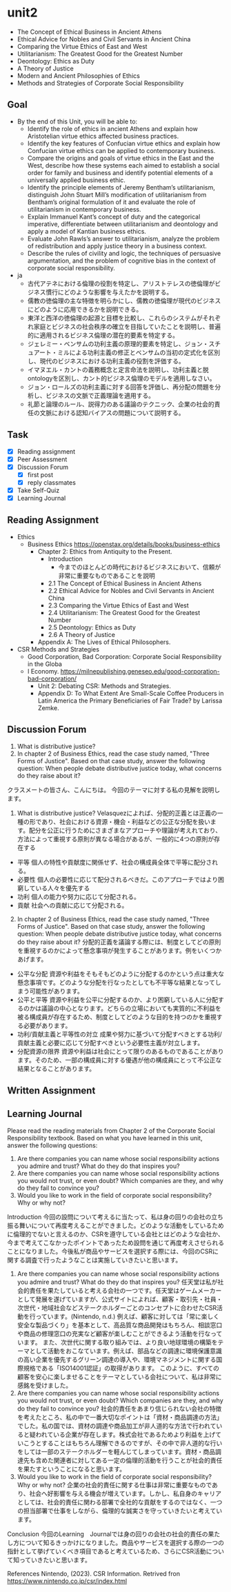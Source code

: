 # unit2

- The Concept of Ethical Business in Ancient Athens
- Ethical Advice for Nobles and Civil Servants in Ancient China
- Comparing the Virtue Ethics of East and West
- Utilitarianism: The Greatest Good for the Greatest Number
- Deontology: Ethics as Duty
- A Theory of Justice
- Modern and Ancient Philosophies of Ethics
- Methods and Strategies of Corporate Social Responsibility

## Goal

- By the end of this Unit, you will be able to:
  - Identify the role of ethics in ancient Athens and explain how Aristotelian virtue ethics affected business practices.
  - Identify the key features of Confucian virtue ethics and explain how Confucian virtue ethics can be applied to contemporary business.
  - Compare the origins and goals of virtue ethics in the East and the West, describe how these systems each aimed to establish a social order for family and business and identify potential elements of a universally applied business ethic.
  - Identify the principle elements of Jeremy Bentham’s utilitarianism, distinguish John Stuart Mill’s modification of utilitarianism from Bentham’s original formulation of it and evaluate the role of utilitarianism in contemporary business.
  - Explain Immanuel Kant’s concept of duty and the categorical imperative, differentiate between utilitarianism and deontology and apply a model of Kantian business ethics.
  - Evaluate John Rawls’s answer to utilitarianism, analyze the problem of redistribution and apply justice theory in a business context.
  - Describe the rules of civility and logic, the techniques of persuasive argumentation, and the problem of cognitive bias in the context of corporate social responsibility.
- ja
  - 古代アテネにおける倫理の役割を特定し、アリストテレスの徳倫理がビジネス慣行にどのような影響を与えたかを説明する。
  - 儒教の徳倫理の主な特徴を明らかにし、儒教の徳倫理が現代のビジネスにどのように応用できるかを説明できる。
  - 東洋と西洋の徳倫理の起源と目標を比較し、これらのシステムがそれぞれ家庭とビジネスの社会秩序の確立を目指していたことを説明し、普遍的に適用されるビジネス倫理の潜在的要素を特定する。
  - ジェレミー・ベンサムの功利主義の原理的要素を特定し、ジョン・スチュアート・ミルによる功利主義の修正とベンサムの当初の定式化を区別し、現代のビジネスにおける功利主義の役割を評価する。
  - イマヌエル・カントの義務概念と定言命法を説明し、功利主義と脱ontologyを区別し、カント的ビジネス倫理のモデルを適用しなさい。
  - ジョン・ロールズの功利主義に対する回答を評価し、再分配の問題を分析し、ビジネスの文脈で正義理論を適用する。
  - 礼節と論理のルール、説得力のある議論のテクニック、企業の社会的責任の文脈における認知バイアスの問題について説明する。

## Task

- [x] Reading assignment
- [x] Peer Assessment
- [x] Discussion Forum
  - [x] first post
  - [x] reply classmates
- [x] Take Self-Quiz
- [x] Learning Journal

## Reading Assignment

- Ethics
  - Business Ethics <https://openstax.org/details/books/business-ethics>
    - Chapter 2: Ethics from Antiquity to the Present.
      - Introduction
        - 今までのほとんどの時代におけるビジネスにおいて、信頼が非常に重要なものであることを説明
      - 2.1 The Concept of Ethical Business in Ancient Athens
      - 2.2 Ethical Advice for Nobles and Civil Servants in Ancient China
      - 2.3 Comparing the Virtue Ethics of East and West
      - 2.4 Utilitarianism: The Greatest Good for the Greatest Number
      - 2.5 Deontology: Ethics as Duty
      - 2.6 A Theory of Justice
    - Appendix A: The Lives of Ethical Philosophers.
- CSR Methods and Strategies
  - Good Corporation, Bad Corporation: Corporate Social Responsibility in the Globa
  - l Economy. <https://milnepublishing.geneseo.edu/good-corporation-bad-corporation/>
    - Unit 2: Debating CSR: Methods and Strategies.
    - Appendix D: To What Extent Are Small-Scale Coffee Producers in Latin America the Primary Beneficiaries of Fair Trade? by Larissa Zemke.

## Discussion Forum

1. What is distributive justice?
2. In chapter 2 of Business Ethics, read the case study named, "Three Forms of Justice". Based on that case study, answer the following question: When people debate distributive justice today, what concerns do they raise about it?

クラスメートの皆さん、こんにちは。
今回のテーマに対する私の見解を説明します。

1. What is distributive justice?
Velasquezによれば、分配的正義とは正義の一種の形であり、社会における資源・機会・利益などの公正な分配を扱います。配分を公正に行うためにさまざまなアプローチや理論が考えれており、方法によって重視する原則が異なる場合があるが、一般的に4つの原則が存在する

- 平等
個人の特性や貢献度に関係せず、社会の構成員全体で平等に配分される。
- 必要性
個人の必要性に応じて配分されるべきだ。このアプローチではより困窮している人々を優先する
- 功利
個人の能力や努力に応じて分配される。
- 貢献
社会への貢献に応じて分配される。

2. In chapter 2 of Business Ethics, read the case study named, "Three Forms of Justice". Based on that case study, answer the following question: When people debate distributive justice today, what concerns do they raise about it?
分配的正義を議論する際には、制度としてどの原則を重視するのかによって懸念事項が発生することがあります。例をいくつかあげます。

- 公平な分配
資源や利益をそもそもどのように分配するのかという点は重大な懸念事項です。どのような分配を行なったとしても不平等な結果となってしまう可能性があります。
- 公平と平等
資源や利益を公平に分配するのか、より困窮している人に分配するのかは議論の中心となります。どちらの立場においても実質的に不利益を被る構成員が存在するため、制度としてどのような目的を持つのかを重視する必要があります。
- 功利/貢献主義と平等性の対立
成果や努力に基づいて分配すべきとする功利/貢献主義と必要に応じて分配すべきという必要性主義が対立します。
- 分配資源の限界
資源や利益は社会にとって限りのあるものであることがあります。そのため、一部の構成員に対する優遇が他の構成員にとって不公正な結果となることがあります。

## Written Assignment

## Learning Journal

Please read the reading materials from Chapter 2 of the Corporate Social Responsibility textbook. Based on what you have learned in this unit, answer the following questions:

1. Are there companies you can name whose social responsibility actions you admire and trust? What do they do that inspires you?
2. Are there companies you can name whose social responsibility actions you would not trust, or even doubt? Which companies are they, and why do they fail to convince you?
3. Would you like to work in the field of corporate social responsibility? Why or why not?

Introduction
今回の設問について考えるに当たって、私は身の回りの会社の立ち振る舞いについて再度考えることができました。どのような活動をしているために倫理的でないと言えるのか、CSRを遵守している会社とはどのような会社か、今まで考えてこなかったポイントであったため設問を通じて再度考えさせられることになりました。今後私が商品やサービスを選択する際には、今回のCSRに関する調査で行ったようなことは実施していきたいと思います。

1. Are there companies you can name whose social responsibility actions you admire and trust? What do they do that inspires you?
任天堂は私が社会的責任を果たしていると考える会社の一つです。任天堂はゲームメーカーとして発展を遂げていますが、公式サイトによれば、顧客・取引先・社員・次世代・地域社会などステークホルダーごとのコンセプトに合わせたCSR活動を行っています。(Nintendo, n.d.)
例えば、顧客に対しては「常に楽しく安全な製品づくり」を基本として、高品質な商品開発はもちろん、相談窓口や商品の修理窓口の充実など顧客が楽しむことができるよう活動を行なっています。
また、次世代に関する取り組みでは、より良い地球環境の構築をテーマとして活動をおこなています。例えば、部品などの調達に環境保護意識の高い企業を優先するグリーン調達の導入や、環境マネジメントに関する国際規格である「ISO14001認証」の取得があります。
このように、すべての顧客を安心に楽しませることをテーマとしている会社について、私は非常に感銘を受けました。
2. Are there companies you can name whose social responsibility actions you would not trust, or even doubt? Which companies are they, and why do they fail to convince you?
社会的責任をあまり信じられない会社の特徴を考えたところ、私の中で一番大切なポイントは「資材・商品調達の方法」でした。私の国では、資材の調達や商品加工が非人道的な方法で行われていると疑われている企業が存在します。株式会社であるためより利益を上げていこうとすることはもちろん理解できるのですが、その中で非人道的な行いをしては一部のステークホルダーを軽んじてしまっています。資材・商品調達先も含めた関連者に対してある一定の倫理的活動を行うことが社会的責任を果たすということになると思います。
3. Would you like to work in the field of corporate social responsibility? Why or why not?
企業の社会的責任に関する仕事は非常に重要なものであり、社会へ好影響を与える機会が増えています。しかし、私自身のキャリアとしては、社会的責任に関わる部署で全社的な貢献をするのではなく、一つの担当部署で仕事をしながら、倫理的な誠実さを守っていきたいと考えています。

Conclusion
今回のLearning　Journalでは身の回りの会社の社会的責任の果たし方について知るきっかけになりました。商品やサービスを選択する際の一つの指針として挙げていくべき項目であると考えているため、さらにCSR活動について知っていきたいと思います。

References
Nintendo, (2023). CSR Information. Retrived fron <https://www.nintendo.co.jp/csr/index.html>
